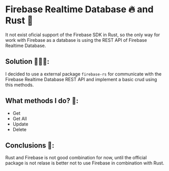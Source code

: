 # Firebase Realtime Database 🔥 and Rust 🦀

It not exist oficial support of the Firebase SDK in Rust, so the only way for work with Firebase as a database is using the REST API of Firebase Realtime Database.

## Solution 👨🏽‍🔧:

I decided to use a external package `firebase-rs` for communicate with the Firebase Realtime Database REST API and implement a basic crud using this methods.

## What methods I do? 📝:
- Get
- Get All
- Update
- Delete

## Conclusions 🤔:

Rust and Firebase is not good combination for now, until the official package is not relase is better not to use Firebase in combination with Rust.